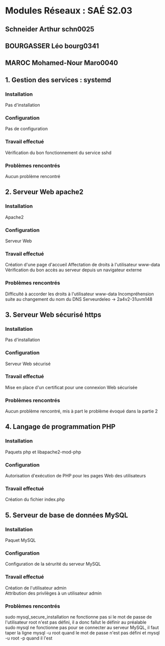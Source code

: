 # Modules Réseaux : SAÉ S2.03

## Schneider Arthur schn0025

## BOURGASSER Léo bourg0341

## MAROC Mohamed-Nour Maro0040

## 1. Gestion des services : systemd

### Installation

Pas d'installation

### Configuration

Pas de configuration

### Travail effectué

Vérification du bon fonctionnement du service sshd

### Problèmes rencontrés

Aucun problème rencontré

## 2. Serveur Web apache2

### Installation

Apache2

### Configuration

Serveur Web

### Travail effectué

Création d'une page d'accueil
Affectation de droits à l'utilisateur www-data
Vérification du bon accès au serveur depuis un navigateur externe

### Problèmes rencontrés

Difficulté à accorder les droits à l'utilisateur www-data
Incompréhension suite au changement du nom du DNS
Serveurdeleo -> 2a4v2-31uvm148

## 3. Serveur Web sécurisé https

### Installation

Pas d'installation

### Configuration

Serveur Web sécurisé

### Travail effectué

Mise en place d'un certificat pour une connexion Web sécurisée

### Problèmes rencontrés

Aucun problème rencontré, mis à part le problème évoqué dans la partie 2

## 4. Langage de programmation PHP 

### Installation

Paquets php et libapache2-mod-php

### Configuration

Autorisation d'exécution de PHP pour les pages Web des utilisateurs

### Travail effectué

Création du fichier index.php

## 5. Serveur de base de données MySQL

### Installation

Paquet MySQL

### Configuration

Configuration de la sérurité du serveur MySQL

### Travail effectué

Création de l'utilisateur admin  
Attribution des privilèges à un utilisateur admin

### Problèmes rencontrés 

sudo mysql_secure_installation ne fonctionne pas si le mot de passe de l'utilisateur root n'est pas défini, il a donc fallut le définir au préalable  
sudo mysql ne fonctionne pas pour se connecter au serveur MySQL, il faut taper la ligne mysql -u root quand le mot de passe n'est pas défini et mysql -u root -p quand il l'est